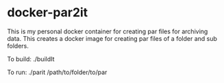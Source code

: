# docker-par2it

This is my personal docker container for creating par files for 
archiving data. This creates a docker image for creating par files of a 
folder and sub folders. 

To build: 
./buildIt

To run:
./parit /path/to/folder/to/par
